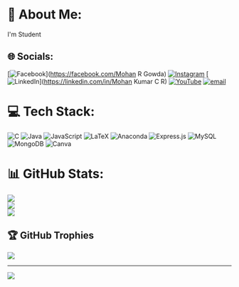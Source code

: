 # 💫 About Me:
I'm Student


## 🌐 Socials:
[![Facebook](https://img.shields.io/badge/Facebook-%231877F2.svg?logo=Facebook&logoColor=white)](https://facebook.com/Mohan R Gowda) [![Instagram](https://img.shields.io/badge/Instagram-%23E4405F.svg?logo=Instagram&logoColor=white)](https://instagram.com/mhan_raj_gowda_8) [![LinkedIn](https://img.shields.io/badge/LinkedIn-%230077B5.svg?logo=linkedin&logoColor=white)](https://linkedin.com/in/Mohan Kumar C R) [![YouTube](https://img.shields.io/badge/YouTube-%23FF0000.svg?logo=YouTube&logoColor=white)](https://youtube.com/@Tech-in-Mohanraj) [![email](https://img.shields.io/badge/Email-D14836?logo=gmail&logoColor=white)](mailto:mohanrgowda8@gmail.com) 

# 💻 Tech Stack:
![C](https://img.shields.io/badge/c-%2300599C.svg?style=flat&logo=c&logoColor=white) ![Java](https://img.shields.io/badge/java-%23ED8B00.svg?style=flat&logo=openjdk&logoColor=white) ![JavaScript](https://img.shields.io/badge/javascript-%23323330.svg?style=flat&logo=javascript&logoColor=%23F7DF1E) ![LaTeX](https://img.shields.io/badge/latex-%23008080.svg?style=flat&logo=latex&logoColor=white) ![Anaconda](https://img.shields.io/badge/Anaconda-%2344A833.svg?style=flat&logo=anaconda&logoColor=white) ![Express.js](https://img.shields.io/badge/express.js-%23404d59.svg?style=flat&logo=express&logoColor=%2361DAFB) ![MySQL](https://img.shields.io/badge/mysql-4479A1.svg?style=flat&logo=mysql&logoColor=white) ![MongoDB](https://img.shields.io/badge/MongoDB-%234ea94b.svg?style=flat&logo=mongodb&logoColor=white) ![Canva](https://img.shields.io/badge/Canva-%2300C4CC.svg?style=flat&logo=Canva&logoColor=white)
# 📊 GitHub Stats:
![](https://github-readme-stats.vercel.app/api?username=mohanrajgowda8&theme=vue-dark&hide_border=false&include_all_commits=false&count_private=false)<br/>
![](https://nirzak-streak-stats.vercel.app/?user=mohanrajgowda8&theme=vue-dark&hide_border=false)<br/>
![](https://github-readme-stats.vercel.app/api/top-langs/?username=mohanrajgowda8&theme=vue-dark&hide_border=false&include_all_commits=false&count_private=false&layout=compact)

## 🏆 GitHub Trophies
![](https://github-profile-trophy.vercel.app/?username=mohanrajgowda8&theme=radical&no-frame=false&no-bg=true&margin-w=4)

---
[![](https://visitcount.itsvg.in/api?id=mohanrajgowda8&icon=0&color=0)](https://visitcount.itsvg.in)

<!-- Proudly created with GPRM ( https://gprm.itsvg.in ) -->
